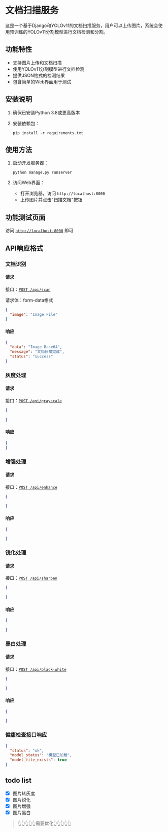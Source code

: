 # 文档扫描服务

这是一个基于Django和YOLOv11的文档扫描服务，用户可以上传图片，系统会使用预训练的YOLOv11分割模型进行文档检测和分割。

## 功能特性

- 支持图片上传和文档扫描
- 使用YOLOv11分割模型进行文档检测
- 提供JSON格式的检测结果
- 包含简单的Web界面用于测试

## 安装说明

1. 确保已安装Python 3.8或更高版本

2. 安装依赖包：
   ```
   pip install -r requirements.txt
   ```

## 使用方法

1. 启动开发服务器：
   ```
   python manage.py runserver
   ```

2. 访问Web界面：
    - 打开浏览器，访问 `http://localhost:8000`
    - 上传图片并点击"扫描文档"按钮

## 功能测试页面

访问 [`http://localhost:8000`](http://localhost:8000) 即可

## API响应格式

### 文档识别

#### 请求

接口：[`POST /api/scan`](#文档识别)

请求体：form-data格式

```json
{
  "image": "Image File"
}
```

#### 响应

```json
{
  "data": "Image Base64",
  "message": "文档扫描完成",
  "status": "success"
}
```

### 灰度处理

#### 请求

接口：[`POST /api/grayscale`](#灰度处理)

```json
{
  
}
```

#### 响应

```json
{
}
```
### 增强处理

#### 请求

接口：[`POST /api/enhance`](#增强处理)

```json
{
  
}
```

#### 响应

```json
{
  
}
```
### 锐化处理

#### 请求

接口：[`POST /api/sharpen`](#锐化处理)

```json
{
  
}
```

#### 响应

```json
{
  
}
```
### 黑白处理

#### 请求

接口：[`POST /api/black-white`](#黑白处理)

```json
{
  
}
```

#### 响应

```json
{
  
}
```

### 健康检查接口响应

```json
{
  "status": "ok",
  "model_status": "模型已加载",
  "model_file_exists": true
}
```

## todo list

- [x] 图片转灰度
- [x] 图片锐化
- [x] 图片增强
- [x] 图片黑白

> 👆👆👆👆👆需要优化👆👆👆👆👆